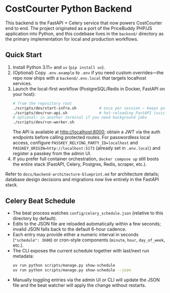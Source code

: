 # CostCourter Python Backend

This backend is the FastAPI + Celery service that now powers CostCourter end to end. The project originated as a port of the PriceBuddy PHP/JS application into Python, and this codebase lives in the `backend/` directory as the primary implementation for local and production workflows.

## Quick Start
1. Install Python 3.11+ and `uv` (`pip install uv`).
2. (Optional) Copy `.env.example` to `.env` if you need custom overrides—the repo now ships with a `backend/.env.local` that targets localhost services.
3. Launch the local-first workflow (PostgreSQL/Redis in Docker, FastAPI on your host):
   ```bash
   # from the repository root
   ./scripts/dev/start-infra.sh          # once per session – keeps postgres/redis/scraper warm
   ./scripts/dev/run-api.sh              # hot-reloading FastAPI (uvicorn --reload)
   # optional: in another terminal if you need background jobs
   ./scripts/dev/run-worker.sh
   ```
   The API is available at <http://localhost:8000>; obtain a JWT via the auth endpoints before calling protected routes. For passwordless local access, configure `PASSKEY_RELYING_PARTY_ID=localhost` and `PASSKEY_ORIGIN=http://localhost:5173` (already set in `.env.local`) and register a passkey from the admin UI.
4. If you prefer full container orchestration, `docker compose up` still boots the entire stack (FastAPI, Celery, Postgres, Redis, scraper, etc.).

Refer to `docs/backend-architecture-blueprint.md` for architecture details; database design decisions and migrations now live entirely in the FastAPI stack.

## Celery Beat Schedule
- The beat process watches `config/celery_schedule.json` (relative to this directory by default).
- Edits to the JSON file are reloaded automatically within a few seconds; invalid JSON falls back to the default 6-hour cadence.
- Each entry may provide either a numeric interval in seconds (`"schedule": 3600`) or cron-style components (`minute`, `hour`, `day_of_week`, etc.).
- The CLI exposes the current schedule together with last/next run metadata:
  ```bash
  uv run python scripts/manage.py show-schedule
  uv run python scripts/manage.py show-schedule --json
  ```
- Manually toggling entries via the admin UI or CLI will update the JSON file and the beat watcher will apply the change without restarts.
